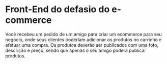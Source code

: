 # Front-End do defasio do e-commerce
Você recebeu um pedido de um amigo para criar um ecommerce para seu negócio, onde seus clientes poderiam adicionar os produtos no carrinho e efetuar uma compra. Os produtos deverão ser publicados com uma foto, descrição e preço, sendo que apenas o seu amigo poderá publicar produtos.

